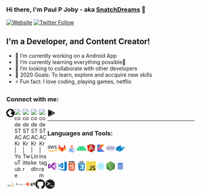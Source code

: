 ### Hi there, I'm Paul P Joby - aka [SnatchDreams][website] 👋

[![Website](https://img.shields.io/website?label=snatchdreams.net&style=for-the-badge&url=https%3A%2F%2Fcodestackr.com)](https://snatchdreams.com)
[![Twitter Follow](https://img.shields.io/twitter/follow/paulpjoby?color=1DA1F2&logo=twitter&style=for-the-badge)](https://twitter.com/intent/follow?original_referer=https%3A%2F%2Fgithub.com%2Fpaulpjoby&screen_name=paulpjoby)

## I'm a Developer, and Content Creator!

- 🔭 I’m currently working on a Android App
- 🌱 I’m currently learning everything possible🤣
- 👯 I’m looking to collaborate with other developers
- 🥅 2020 Goals: To learn, explore and accquire new skills
- ⚡ Fun fact: I love coding, playing games, netflix

<!--
### Spotify Playing 🎧
[<img src="https://www.flaticon.com/free-icon/spotify_2111627?term=spotify&page=1&position=17" alt="Paul P Joby Spotify Playing" width="350" />](https://open.spotify.com/user/paulpjoby?si=B62HjMmeQ72Dc5x8n1lFgQ)
-->

### Connect with me:

[<img align="left" alt="snatchdreams.net" width="22px" src="https://raw.githubusercontent.com/iconic/open-iconic/master/svg/globe.svg" />][website]
[<img align="left" alt="codeSTACKr | YouTube" width="22px" src="https://cdn.jsdelivr.net/npm/simple-icons@v3/icons/youtube.svg" />][youtube]
[<img align="left" alt="codeSTACKr | Twitter" width="22px" src="https://cdn.jsdelivr.net/npm/simple-icons@v3/icons/twitter.svg" />][twitter]
[<img align="left" alt="codeSTACKr | LinkedIn" width="22px" src="https://cdn.jsdelivr.net/npm/simple-icons@v3/icons/linkedin.svg" />][linkedin]
[<img align="left" alt="codeSTACKr | Instagram" width="22px" src="https://cdn.jsdelivr.net/npm/simple-icons@v3/icons/instagram.svg" />][instagram]
[<img align="left" alt="SnatchDreams | Google Play" width="22px" src="https://raw.githubusercontent.com/paulpjoby/paulpjoby/master/icon/googleplay.png" />][googleplay]


<br />

---

### Languages and Tools:


<img align="left" alt="Terminal" width="26px" src="https://raw.githubusercontent.com/paulpjoby/paulpjoby/master/icon/aws.png" />
<img align="left" alt="Terminal" width="26px" src="https://raw.githubusercontent.com/paulpjoby/paulpjoby/master/icon/gitlab.png" />
<img align="left" alt="Terminal" width="26px" src="https://raw.githubusercontent.com/paulpjoby/paulpjoby/master/icon/java.png" />
<img align="left" alt="Terminal" width="26px" src="https://raw.githubusercontent.com/paulpjoby/paulpjoby/master/icon/android.png" />
<img align="left" alt="Terminal" width="26px" src="https://raw.githubusercontent.com/paulpjoby/paulpjoby/master/icon/angularjs.png" />
<img align="left" alt="Terminal" width="26px" src="https://raw.githubusercontent.com/paulpjoby/paulpjoby/master/icon/kotlin.png" />
<img align="left" alt="Terminal" width="26px" src="https://raw.githubusercontent.com/paulpjoby/paulpjoby/master/icon/php.png" />
<img align="left" alt="Terminal" width="26px" src="https://raw.githubusercontent.com/paulpjoby/paulpjoby/master/icon/docker.png" />
  
<br /> <br />
  
<img align="left" alt="Terminal" width="26px" src="https://raw.githubusercontent.com/paulpjoby/paulpjoby/master/icon/visualstudio.png" />
<img align="left" alt="Visual Studio Code" width="26px" src="https://raw.githubusercontent.com/github/explore/80688e429a7d4ef2fca1e82350fe8e3517d3494d/topics/visual-studio-code/visual-studio-code.png" />
<img align="left" alt="HTML5" width="26px" src="https://raw.githubusercontent.com/github/explore/80688e429a7d4ef2fca1e82350fe8e3517d3494d/topics/html/html.png" />
<img align="left" alt="CSS3" width="26px" src="https://raw.githubusercontent.com/github/explore/80688e429a7d4ef2fca1e82350fe8e3517d3494d/topics/css/css.png" />
<img align="left" alt="JavaScript" width="26px" src="https://raw.githubusercontent.com/github/explore/80688e429a7d4ef2fca1e82350fe8e3517d3494d/topics/javascript/javascript.png" />
<img align="left" alt="React" width="26px" src="https://raw.githubusercontent.com/github/explore/80688e429a7d4ef2fca1e82350fe8e3517d3494d/topics/react/react.png" />
<img align="left" alt="Node.js" width="26px" src="https://raw.githubusercontent.com/github/explore/80688e429a7d4ef2fca1e82350fe8e3517d3494d/topics/nodejs/nodejs.png" />
<img align="left" alt="SQL" width="26px" src="https://raw.githubusercontent.com/github/explore/80688e429a7d4ef2fca1e82350fe8e3517d3494d/topics/sql/sql.png" />
  
<br /> <br />
  
<img align="left" alt="MySQL" width="26px" src="https://raw.githubusercontent.com/github/explore/80688e429a7d4ef2fca1e82350fe8e3517d3494d/topics/mysql/mysql.png" />
<img align="left" alt="MongoDB" width="26px" src="https://raw.githubusercontent.com/github/explore/80688e429a7d4ef2fca1e82350fe8e3517d3494d/topics/mongodb/mongodb.png" />
<img align="left" alt="Git" width="26px" src="https://raw.githubusercontent.com/github/explore/80688e429a7d4ef2fca1e82350fe8e3517d3494d/topics/git/git.png" />
<img align="left" alt="GitHub" width="26px" src="https://raw.githubusercontent.com/github/explore/78df643247d429f6cc873026c0622819ad797942/topics/github/github.png" />
<img align="left" alt="Terminal" width="26px" src="https://raw.githubusercontent.com/github/explore/80688e429a7d4ef2fca1e82350fe8e3517d3494d/topics/terminal/terminal.png" />


<br />
<br />


[googleplay]: https://play.google.com/store/apps/dev?id=6641837261940184740
[website]: https://www.snatchdreams.net
[twitter]: https://twitter.com/paulpjoby
[youtube]: https://www.youtube.com/channel/UC1KEeaRXt-VZg5xPV1itzBw
[instagram]: https://instagram.com/paulpjoby
[linkedin]: https://linkedin.com/in/paulpjoby
[webdevplaylist]: https://www.youtube.com/playlist?list=PLkwxH9e_vrAJ0WbEsFA9W3I1W-g_BTsbt
[jsplaylist]: https://www.youtube.com/playlist?list=PLkwxH9e_vrALRJKu7wfXby3MKeflhTu6B
[cssplaylist]: https://www.youtube.com/playlist?list=PLkwxH9e_vrALSdvZuEh6gqQdmDoDIoqz4
[reactplaylist]: https://www.youtube.com/playlist?list=PLkwxH9e_vrAK4TdffpxKY3QGyHCpxFcQ0
